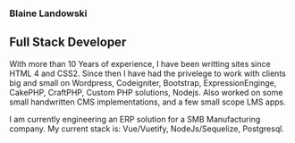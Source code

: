 ### Blaine Landowski

## Full Stack Developer
With more than 10 Years of experience, I have been writting sites since HTML 4 and CSS2. Since then I have had the privelege to work with clients big and small on Wordpress, Codeigniter, Bootstrap, ExpressionEnginge, CakePHP, CraftPHP, Custom PHP solutions, Nodejs. Also worked on some small handwritten CMS implementations, and a few small scope LMS apps. 

I am currently engineering an ERP solution for a SMB Manufacturing company. My current stack is: Vue/Vuetify, NodeJs/Sequelize, Postgresql.
